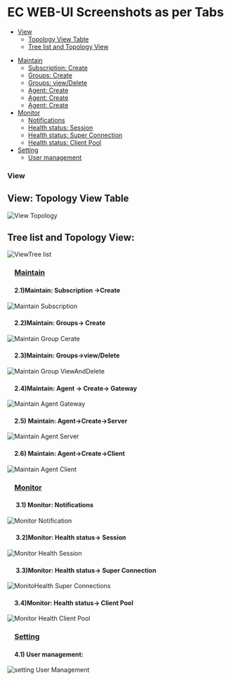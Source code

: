 # EC WEB-UI Screenshots as per Tabs
* [View](#view)
  * [Topology View Table](#tableView)
  *  [Tree list and Topology View](#treeList)




<ul>
 
 <li><a href="#maintain">Maintain</a>
  <ul>
   <li><a href="#subscription">Subscription: Create</a></li>
   <li><a href="#gCreate">Groups: Create</a></li>
   <li><a href="#gViewDelete">Groups: view/Delete</a></li>
   <li><a href="#aGateway">Agent: Create</a></li>
   <li><a href="#aServer">Agent: Create</a></li>
   <li><a href="#aClient">Agent: Create</a></li>
  </ul>
 </li>
 <li><a href="#monitor">Monitor</a>
  <ul>
   <li><a href="#notification">Notifications</a></li>
   <li><a href="#healthStatus">Health status: Session</a></li>
   <li><a href="#healthSuperConnection">Health status: Super Connection </a></li>
   <li><a href="#healthClientPool">Health status: Client Pool</a></li>
  </ul>
 </li>
 <li><a href="#setting">Setting</a>
  <ul>
   <li><a href="#Usermanagement">User management</a></li>
  </ul>
 </li>
</ul>

### View

## View: Topology View Table

![View Topology](/docs/Ec%20Screenshot/View/ViewTopology.png?raw=true "View Topology")


## Tree list and Topology View:


![ViewTree list](/docs/Ec%20Screenshot/View/ViewTreelist.png?raw=true "ViewTree list")





<h3><a id="maintain" class="anchor" href="#maintain" aria-hidden="true"><svg class="octicon octicon-link" viewBox="0 0 16 16" version="1.1" width="16" height="16" aria-hidden="true"></svg>Maintain</a></h3>

<h4><a id="subscription" class="anchor" href="#subscription" aria-hidden="true"><svg class="octicon octicon-link" viewBox="0 0 16 16" version="1.1" width="16" height="16" aria-hidden="true"></svg></a>2.1)Maintain: Subscription ->Create</h4>



![Maintain Subscription](/docs/Ec%20Screenshot/Maintain/MaintainSubscription.png?raw=true "Maintain Subscription")








<h4><a id="gCreate" class="anchor" href="#gCreate" aria-hidden="true"><svg class="octicon octicon-link" viewBox="0 0 16 16" version="1.1" width="16" height="16" aria-hidden="true"></svg></a>2.2)Maintain: Groups-> Create</h4>



![Maintain Group Cerate](/docs/Ec%20Screenshot/Maintain/MaintainGroupCerate.png?raw=true "Maintain Group Cerate")




<h4><a id="gViewDelete" class="anchor" href="#gViewDelete" aria-hidden="true"><svg class="octicon octicon-link" viewBox="0 0 16 16" version="1.1" width="16" height="16" aria-hidden="true"></svg></a>2.3)Maintain: Groups->view/Delete</h4> 


![Maintain Group ViewAndDelete](/docs/Ec%20Screenshot/Maintain/MaintainroupViewAndDelete.png?raw=true "Maintain Group View And Delete")




<h4><a id="aGateway" class="anchor" href="#gCaGatewayreate" aria-hidden="true"><svg class="octicon octicon-link" viewBox="0 0 16 16" version="1.1" width="16" height="16" aria-hidden="true"></svg></a>2.4)Maintain: Agent -> Create-> Gateway</h4> 



![Maintain Agent Gateway](/docs/Ec%20Screenshot/Maintain/MaintainAgentGateway.png?raw=true "Maintain Agent Gateway")






<h4><a id="aServer" class="anchor" href="#aServer" aria-hidden="true"><svg class="octicon octicon-link" viewBox="0 0 16 16" version="1.1" width="16" height="16" aria-hidden="true"></svg></a>2.5) Maintain: Agent->Create->Server</h4> 

 
![Maintain Agent Server](/docs/Ec%20Screenshot/Maintain/MaintainAgentServer.png?raw=true "Maintain Agent Server")






<h4><a id="aClient" class="anchor" href="#aClient" aria-hidden="true"><svg class="octicon octicon-link" viewBox="0 0 16 16" version="1.1" width="16" height="16" aria-hidden="true"></svg></a>2.6) Maintain: Agent->Create->Client</h4> 


![Maintain Agent Client](/docs/Ec%20Screenshot/Maintain/MaintainAgentClient.png?raw=true "Maintain Agent Client")





<h3><a id="monitor" class="anchor" href="#monitor" aria-hidden="true"><svg class="octicon octicon-link" viewBox="0 0 16 16" version="1.1" width="16" height="16" aria-hidden="true"></svg>Monitor</a></h3>

<h4><a id="notification" class="anchor" href="#notification" aria-hidden="true"><svg class="octicon octicon-link" viewBox="0 0 16 16" version="1.1" width="16" height="16" aria-hidden="true"></svg></a> 3.1)	Monitor: Notifications</h4>


![Monitor Notification](/docs/Ec%20Screenshot/Monitor/MonitorNotification.png?raw=true "Monitor Notification")





<h4><a id="healthStatus" class="anchor" href="#healthStatus" aria-hidden="true"><svg class="octicon octicon-link" viewBox="0 0 16 16" version="1.1" width="16" height="16" aria-hidden="true"></svg></a> 3.2)Monitor: Health status-> Session</h4>


![Monitor Health Session](/docs/Ec%20Screenshot/Monitor/MonitorHealthSession.png?raw=true "Monitor Health Session")






<h4><a id="healthSuperConnection" class="anchor" href="#healthSuperConnection" aria-hidden="true"><svg class="octicon octicon-link" viewBox="0 0 16 16" version="1.1" width="16" height="16" aria-hidden="true"></svg></a> 3.3)Monitor: Health status-> Super Connection</h4>

 
![MonitoHealth Super Connections](/docs/Ec%20Screenshot/Monitor/MonitoHealthSuperConnections.png?raw=true "MonitoHealth Super Connections")







<h4><a id="healthClientPool" class="anchor" href="#healthClientPool" aria-hidden="true"><svg class="octicon octicon-link" viewBox="0 0 16 16" version="1.1" width="16" height="16" aria-hidden="true"></svg></a>3.4)Monitor: Health status-> Client Pool</h4>

 ![Monitor Health Client Pool](/docs/Ec%20Screenshot/Monitor/MonitorHealthClientPool.png?raw=true "Monitor Health Client Pool")





<h3><a id="setting" class="anchor" href="#setting" aria-hidden="true"><svg class="octicon octicon-link" viewBox="0 0 16 16" version="1.1" width="16" height="16" aria-hidden="true"></svg>Setting</a></h3>

<h4><a id="Usermanagement" class="anchor" href="#Usermanagement" aria-hidden="true"><svg class="octicon octicon-link" viewBox="0 0 16 16" version="1.1" width="16" height="16" aria-hidden="true"></svg></a>4.1) User management:</h4>


 ![setting User Management](/docs/Ec%20Screenshot/Settings/settingUserManagement.png?raw=true "setting User Management")






